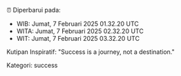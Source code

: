 ⏰ Diperbarui pada:
- WIB: Jumat, 7 Februari 2025 01.32.20 UTC
- WITA: Jumat, 7 Februari 2025 02.32.20 UTC
- WIT: Jumat, 7 Februari 2025 03.32.20 UTC

Kutipan Inspiratif:
"Success is a journey, not a destination."


Kategori: success


